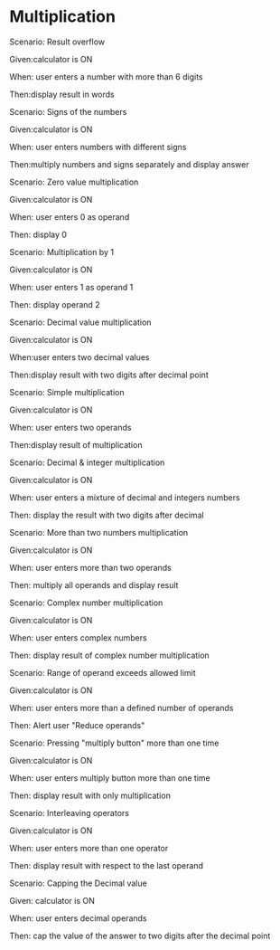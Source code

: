 # Multiplication

Scenario: Result overflow

Given:calculator is ON

When: user enters a number with more than 6 digits

Then:display result in words

Scenario: Signs of the numbers

Given:calculator is ON

When: user enters numbers with different signs

Then:multiply numbers and signs
separately and display answer

Scenario: Zero value multiplication

Given:calculator is ON

When: user enters 0 as operand

Then: display 0

Scenario: Multiplication by 1

Given:calculator is ON

When: user enters 1 as operand 1

Then: display operand 2

Scenario: Decimal value multiplication

Given:calculator is ON

When:user enters two decimal values

Then:display result with two digits after decimal point

Scenario: Simple multiplication

Given:calculator is ON

When: user enters two operands

Then:display result of multiplication

Scenario: Decimal & integer multiplication

Given:calculator is ON

When: user enters a mixture of decimal and integers numbers

Then: display the result with two digits after decimal

Scenario: More than two numbers multiplication

Given:calculator is ON

When: user enters more than two operands

Then: multiply all operands and display result

Scenario: Complex number multiplication

Given:calculator is ON

When: user enters complex numbers

Then: display result of complex number multiplication

Scenario: Range of operand exceeds allowed limit

Given:calculator is ON

When: user enters more than a defined number of operands

Then: Alert user "Reduce operands"

Scenario: Pressing "multiply button" more than one time

Given:calculator is ON

When: user enters multiply button more than one time

Then: display result with only multiplication

Scenario: Interleaving operators

Given:calculator is ON

When: user enters more than one operator

Then: display result with respect to the last operand

Scenario: Capping the Decimal value

Given: calculator is ON

When: user enters decimal operands

Then: cap the value of the answer
to two digits after the decimal point

